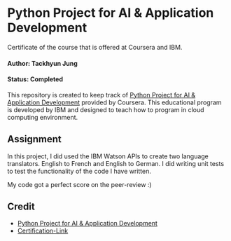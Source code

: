 # Python Project for AI & Application Development

Certificate of the course that is offered at Coursera and IBM.

#### Author: Tackhyun Jung

#### Status: Completed

This repository is created to keep track of [Python Project for AI & Application Development](https://www.coursera.org/learn/python-project-for-ai-application-development) provided by Coursera.
This educational program is developed by IBM and designed to teach how to program in cloud computing environment.

## Assignment
In this project, I did used the IBM Watson APIs to create two language translators. English to French and English to German. I did writing unit tests to test the functionality of the code I have written. 

My code got a perfect score on the peer-review :)



## Credit

- [Python Project for AI & Application Development](https://www.coursera.org/learn/python-project-for-ai-application-development)
- [Certification-Link](https://www.coursera.org/account/accomplishments/verify/M8LP9AYSQNWX)
